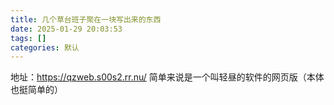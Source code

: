 ```yaml
---
title: 几个草台班子聚在一块写出来的东西
date: 2025-01-29 20:03:53
tags: []
categories: 默认
---
```


地址：https://qzweb.s00s2.rr.nu/
简单来说是一个叫轻昼的软件的网页版（本体也挺简单的）
